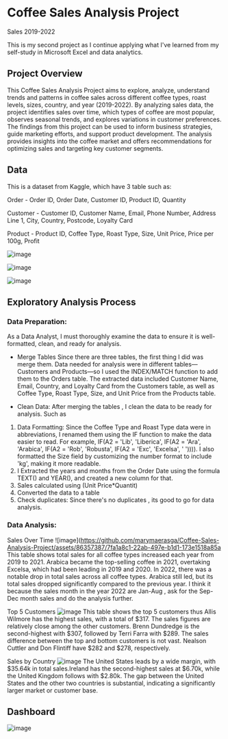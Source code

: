 # Coffee Sales Analysis Project
Sales 2019-2022

This is my second project as I continue applying what I've learned from my self-study in Microsoft Excel and data analytics.

## Project Overview
This Coffee Sales Analysis Project aims to explore, analyze, understand trends and patterns in coffee sales across different coffee types, roast levels, sizes, country, and year (2019-2022). By analyzing sales data, the project identifies sales over time,  which types of coffee are most popular, observes seasonal trends, and explores variations in customer preferences. The findings from this project can be used to inform business strategies, guide marketing efforts, and support product development. The analysis provides insights into the coffee market and offers recommendations for optimizing sales and targeting key customer segments.

## Data
This is a dataset from Kaggle, which have 3 table such as:

Order - Order ID, Order Date, Customer ID, Product ID, Quantity

Customer - Customer ID, Customer Name, Email, Phone Number, Address Line 1, City, Country, Postcode, Loyalty Card

Product - Product ID, Coffee Type,	Roast Type,	Size,	Unit Price,	Price per 100g,	Profit

![image](https://github.com/marymaerasga/Coffee-Sales-Analysis-Project/assets/86357387/4129bc95-625c-4706-8fcd-e9f28a0621af)

![image](https://github.com/marymaerasga/Coffee-Sales-Analysis-Project/assets/86357387/c2389bb6-196e-4101-8217-baf0383564e2)

![image](https://github.com/marymaerasga/Coffee-Sales-Analysis-Project/assets/86357387/ae839de3-af1d-447d-b1c4-cd4bcb57a467)


## Exploratory Analysis Process

### Data Preparation:

As a Data Analyst, I must thoroughly examine the data to ensure it is well-formatted, clean, and ready for analysis.

- Merge Tables
Since there are three tables, the first thing I did was merge them. Data needed for analysis were in different tables—Customers and Products—so I used the INDEX/MATCH function to add them to the Orders table. The extracted data included Customer Name, Email, Country, and Loyalty Card from the Customers table, as well as Coffee Type, Roast Type, Size, and Unit Price from the Products table.

- Clean Data:
After merging the tables , I clean the data to be ready for analysis. Such as
1. Data Formatting: Since the Coffee Type and Roast Type data were in abbreviations, I renamed them using the IF function to make the data easier to read. For example, IF(A2 = 'Lib', 'Liberica', IF(A2 = 'Ara', 'Arabica', IF(A2 = 'Rob', 'Robusta', IF(A2 = 'Exc', 'Excelsa', ' ')))). I also formatted the Size field by customizing the number format to include 'kg', making it more readable.
2. I Extracted the years and months from the Order Date using the formula TEXT() and YEAR(), and created a new column for that.
3. Sales calculated using (Unit Price*Quantit)
4. Converted the data to a table
5. Check duplicates: Since there's no duplicates , its good to go for data analysis.
   
### Data Analysis:

Sales Over Time 
![image](https://github.com/marymaerasga/Coffee-Sales-Analysis-Project/assets/86357387/7fa1a8c1-22ab-497e-b1d1-173e1518a85a
This table shows total sales for all coffee types increased each year from 2019 to 2021. Arabica became the top-selling coffee in 2021, overtaking Excelsa, which had been leading in 2019 and 2020. In 2022, there was a notable drop in total sales across all coffee types. Arabica still led, but its total sales dropped significantly compared to the previous year. I think it because the sales  month in the year 2022 are Jan-Aug , ask  for the Sep-Dec month sales and do the analysis further.


Top 5 Customers
![image](https://github.com/marymaerasga/Coffee-Sales-Analysis-Project/assets/86357387/8a94327f-a4b3-4a16-a804-5c9e43bd1996)
This table shows the top 5 customers thus Allis Wilmore has the highest sales, with a total of $317. The sales figures are relatively close among the other customers. Brenn Dundredge is the second-highest with $307, followed by Terri Farra with $289. The sales difference between the top and bottom customers is not vast. Nealson Cuttler and Don Flintiff have $282 and $278, respectively.

Sales by Country
![image](https://github.com/marymaerasga/Coffee-Sales-Analysis-Project/assets/86357387/0bb79dec-f10e-4cc5-8f65-a9a73d4797b9)
The United States leads by a wide margin, with $35.64k in total sales.Ireland has the second-highest sales at $6.70k, while the United Kingdom follows with $2.80k. The gap between the United States and the other two countries is substantial, indicating a significantly larger market or customer base.


## Dashboard

![image](https://github.com/marymaerasga/Coffee-Sales-Analysis-Project/assets/86357387/3fbc6f69-406e-4218-8b28-091d58d605ce)


